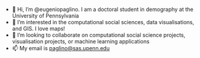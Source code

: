 - 👋 Hi, I’m @eugeniopaglino. I am a doctoral student in demography at the University of Pennsylvania
- 👀 I’m interested in the computational social sciences, data visualisations, and GIS. I love maps!
- 💞️ I’m looking to collaborate on computational social science projects, visualisation projects, or machine learning applications
- 📫 My email is paglino@sas.upenn.edu

<!---
eugeniopaglino/eugeniopaglino is a ✨ special ✨ repository because its `README.md` (this file) appears on your GitHub profile.
You can click the Preview link to take a look at your changes.
--->
